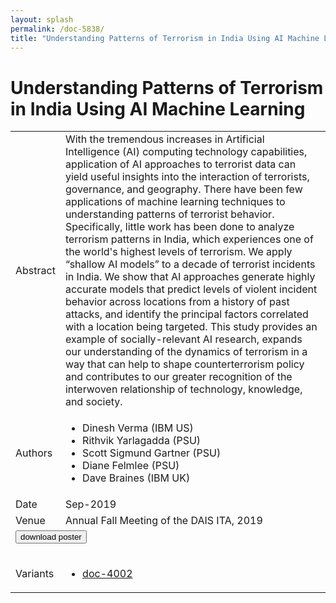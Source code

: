 ```yaml
---
layout: splash
permalink: /doc-5838/
title: "Understanding Patterns of Terrorism in India Using AI Machine Learning"
---
```


# Understanding Patterns of Terrorism in India Using AI Machine Learning

<table>
    <tbody>
    <tr>
        <td>Abstract</td>
        <td>With the tremendous increases in Artificial Intelligence (AI) computing technology capabilities, application of AI approaches to terrorist data can yield useful insights into the interaction of terrorists, governance, and geography. There have been few applications of machine learning techniques to understanding patterns of terrorist behavior. Specifically, little work has been done to analyze terrorism patterns in India, which experiences one of the world's highest levels of terrorism. We apply “shallow AI models” to a decade of terrorist incidents in India. We show that AI approaches generate highly accurate models that predict levels of violent incident behavior across locations from a history of past attacks, and identify the principal factors correlated with a location being targeted. This study provides an example of socially-relevant AI research, expands our understanding of the dynamics of terrorism in a way that can help to shape counterterrorism policy and contributes to our greater recognition of the interwoven relationship of technology, knowledge, and society.</td>
    </tr>
    <tr>
        <td>Authors</td>
        <td>
            <ul>
                <li>Dinesh Verma (IBM US)</li>
                <li>Rithvik Yarlagadda (PSU)</li>
                <li>Scott Sigmund Gartner (PSU)</li>
                <li>Diane Felmlee (PSU)</li>
                <li>Dave Braines (IBM UK)</li>
            </ul>
        </td>
    </tr>
    <tr>
        <td>Date</td>
        <td>Sep-2019</td>
    </tr>
    <tr>
        <td>Venue</td>
        <td>Annual Fall Meeting of the DAIS ITA, 2019</td>
    </tr>
        <tr>
            <td colspan="2">
                <form method="get" action="https://dais-ita.org/sites/default/files/3931_poster.pdf">
                    <button type="submit">download poster</button>
                </form>
            </td>
        </tr>
        <tr>
            <td>Variants</td>
            <td>
                <ul>
                    <li><a href="${varId}">doc-4002</a></li>
                </ul>
            </td>
        </tr>
    </tbody>
</table>
